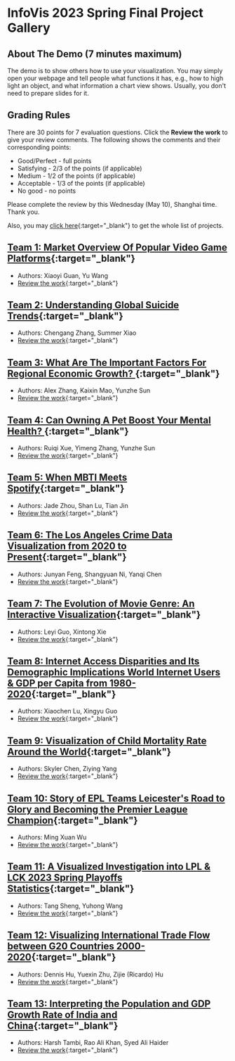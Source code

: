 # InfoVis 2023 Spring Final Project Gallery
## About The Demo (7 minutes maximum)
The demo is to show others how to use your visualization. You may simply open your webpage and tell people what functions it has, e.g., how to high light an object, and what information a chart view shows. Usually, you don't need to prepare slides for it.

## Grading Rules
There are 30 points for 7 evaluation questions. Click the **Review the work** to give your review comments. The following shows the comments and their corresponding points:
- Good/Perfect - full points
- Satisfying - 2/3 of the points (if applicable)
- Medium - 1/2 of the points (if applicable)
- Acceptable - 1/3 of the points (if applicable)
- No good - no points

Please complete the review by this Wednesday (May 10), Shanghai time. Thank you.

Also, you may [click here](https://docs.google.com/spreadsheets/d/1hMcUZ2KHmrricBKRcA_XVICOFhwBy9pWnBaceYFlO64/edit?usp=sharing){:target="_blank"} to get the whole list of projects. 

## [Team 1: Market Overview Of Popular Video Game Platforms](./team1/index.html){:target="_blank"} 
- Authors: Xiaoyi Guan, Yu Wang
- [Review the work](https://forms.gle/WMpqWLx1cZkt6ziV9){:target="_blank"} 

## [Team 2: Understanding Global Suicide Trends](./team2/index.html){:target="_blank"} 
- Authors: Chengang Zhang, Summer Xiao 
- [Review the work](https://forms.gle/DotdHKZ6nPsC3Skq9){:target="_blank"}

## [Team 3: What Are The Important Factors For Regional Economic Growth? ](./team3/index.html){:target="_blank"} 
- Authors: Alex Zhang, Kaixin Mao, Yunzhe Sun 
- [Review the work](https://forms.gle/fEXYYU1ZtuYaiWxo7){:target="_blank"}

## [Team 4: Can Owning A Pet Boost Your Mental Health? ](./team4/main.html){:target="_blank"} 
- Authors: Ruiqi Xue, Yimeng Zhang, Yunzhe Sun
- [Review the work](https://forms.gle/yRSqsxah36r17ugu9){:target="_blank"}

## [Team 5: When MBTI Meets Spotify](./team5/index.html){:target="_blank"} 
- Authors: Jade Zhou, Shan Lu, Tian Jin 
- [Review the work](https://forms.gle/ctNKahNf1oJrpa1W6){:target="_blank"}

## [Team 6: The Los Angeles Crime Data Visualization from 2020 to Present](./team6/index.html){:target="_blank"} 
- Authors: Junyan Feng, Shangyuan Ni, Yanqi Chen 
- [Review the work](https://forms.gle/aexqaXKBXPQGj3N96){:target="_blank"}

## [Team 7: The Evolution of Movie Genre: An Interactive Visualization](./team7/index.html){:target="_blank"} 
- Authors: Leyi Guo, Xintong Xie
- [Review the work](https://forms.gle/aL3LhdYqNS1on4yV7){:target="_blank"}

## [Team 8: Internet Access Disparities and Its Demographic Implications World Internet Users & GDP per Capita from 1980-2020](./team8/index.html){:target="_blank"} 
- Authors: Xiaochen Lu, Xingyu Guo
- [Review the work](https://forms.gle/sihmvy9kGJJCzhL58){:target="_blank"}

## [Team 9: Visualization of Child Mortality Rate Around the World](./team9/index.html){:target="_blank"} 
- Authors: Skyler Chen, Ziying Yang
- [Review the work](https://forms.gle/RqQ5V9SnG3sNbgQs9){:target="_blank"}

## [Team 10: Story of EPL Teams Leicester's Road to Glory and Becoming the Premier League Champion](./team10/Leicester.html){:target="_blank"} 
- Authors: Ming Xuan Wu
- [Review the work](https://forms.gle/tV5TJAPSTnLjp2Ja7){:target="_blank"}

## [Team 11: A Visualized Investigation into LPL & LCK 2023 Spring Playoffs Statistics](./team11/index.html){:target="_blank"} 
- Authors: Tang Sheng, Yuhong Wang
- [Review the work](https://forms.gle/MgL7kujNYjQJfxLP7){:target="_blank"}

## [Team 12: Visualizing International Trade Flow between G20 Countries 2000-2020](./team12/index.html){:target="_blank"} 
- Authors: Dennis Hu, Yuexin Zhu, Zijie (Ricardo) Hu
- [Review the work](https://forms.gle/p7W7GmfNaeGvaazu9){:target="_blank"}

## [Team 13: Interpreting the Population and GDP Growth Rate of India and China](./team13/index.html){:target="_blank"} 
- Authors: Harsh Tambi, Rao Ali Khan, Syed Ali Haider
- [Review the work](https://forms.gle/cG7YaJhBsAPPGLb38){:target="_blank"}